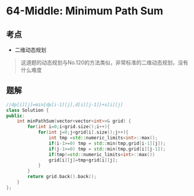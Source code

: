 # 64-Middle: Minimum Path Sum

## 考点

* 二维动态规划
> 这道题的动态规划与No.120的方法类似，非常标准的二维动态规划，没有什么难度

## 题解

```cpp
//dp[i][j]=min{dp[i-1][j],d[i][j-1]}+s[i][j]
class Solution {
public:
    int minPathSum(vector<vector<int>>& grid) {
        for(int i=0;i<grid.size();i++){
            for(int j=0;j<grid[i].size();j++){
                int tmp =std::numeric_limits<int>::max();
                if(i-1>=0) tmp = std::min(tmp,grid[i-1][j]);
                if(j-1>=0) tmp = std::min(tmp,grid[i][j-1]);
                if(tmp!=std::numeric_limits<int>::max())
                grid[i][j]=tmp+grid[i][j];
            }
        }
        return grid.back().back();
    }
};
```